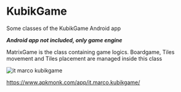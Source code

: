 # KubikGame
 Some classes of the KubikGame Android app
 
***Android app not included, only game engine***

MatrixGame is the class containing game logics. Boardgame, Tiles movement and Tiles placement are managed inside this class

![it marco kubikgame](https://user-images.githubusercontent.com/3864934/168254831-045a88e6-6d8b-425c-8198-d732a16e14b6.png)



https://www.apkmonk.com/app/it.marco.kubikgame/
